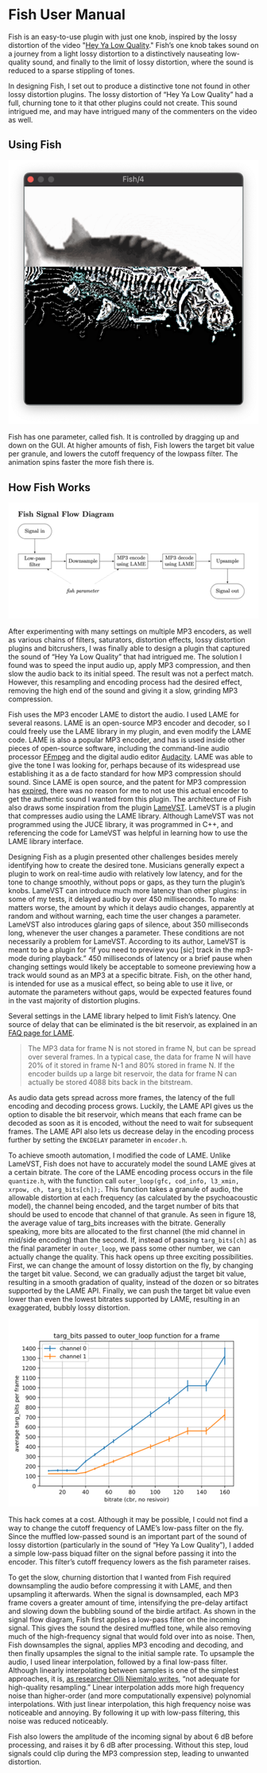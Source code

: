 # Fish User Manual

Fish is an easy-to-use plugin with just one knob, inspired by the lossy distortion of the video "[Hey Ya Low Quality](https://youtu.be/LMaG_uOa440)." Fish’s one knob takes sound on a journey from a light lossy distortion to a distinctively nauseating low-quality sound, and finally to the limit of lossy distortion, where the sound is reduced to a sparse stippling of tones.

In designing Fish, I set out to produce a distinctive tone not found in other lossy distortion plugins. The lossy distortion of “Hey Ya Low Quality” had a full, churning tone to it that other plugins could not create. This sound intrigued me, and may have intrigued many of the commenters on the video as well.

## Using Fish

<img src="Images/gui.png">

Fish has one parameter, called fish. It is controlled by dragging up and down on the GUI. At higher amounts of fish, Fish lowers the target bit value per granule, and lowers the cutoff frequency of the lowpass filter. The animation spins faster the more fish there is.

## How Fish Works

<img src="Images/signal_flow.png">

After experimenting with many settings on multiple MP3 encoders, as well as various chains of filters, saturators, distortion effects, lossy distortion plugins and bitcrushers, I was finally able to design a plugin that captured the sound of “Hey Ya Low Quality” that had intrigued me. The solution I found was to speed the input audio up, apply MP3 compression, and then slow the audio back to its initial speed. The result was not a perfect match. However, this resampling and encoding process had the desired effect, removing the high end of the sound and giving it a slow, grinding MP3 compression.

Fish uses the MP3 encoder LAME to distort the audio. I used LAME for several reasons. LAME is an open-source MP3 encoder and decoder, so I could freely use the LAME library in my plugin, and even modify the LAME code. LAME is also a popular MP3 encoder, and has is used inside other pieces of open-source software, including the command-line audio processor [FFmpeg](https://trac.ffmpeg.org/wiki/Encode/MP3) and the digital audio editor [Audacity](https://manual.audacityteam.org/man/faq_installing_the_lame_mp3_encoder.html).  LAME was able to give the tone I was looking for, perhaps because of its widespread use establishing it as a de facto standard for how MP3 compression should sound. Since LAME is open source, and the patent for MP3 compression has [expired](https://www.theregister.com/2017/05/16/mp3_dies_nobody_noticed/),  there was no reason for me to not use this actual encoder to get the authentic sound I wanted from this plugin. The architecture of Fish also draws some inspiration from the plugin [LameVST](https://github.com/Iunusov/LameVST).  LameVST is a plugin that compresses audio using the LAME library. Although LameVST was not programmed using the JUCE library, it was programmed in C++, and referencing the code for LameVST was helpful in learning how to use the LAME library interface.

Designing Fish as a plugin presented other challenges besides merely identifying how to create the desired tone. Musicians generally expect a plugin to work on real-time audio with relatively low latency, and for the tone to change smoothly, without pops or gaps, as they turn the plugin’s knobs. LameVST can introduce much more latency than other plugins: in some of my tests, it delayed audio by over 450 milliseconds. To make matters worse, the amount by which it delays audio changes, apparently at random and without warning, each time the user changes a parameter. LameVST also introduces glaring gaps of silence, about 350 milliseconds long, whenever the user changes a parameter. These conditions are not necessarily a problem for LameVST. According to its author, LameVST is meant to be a plugin for “if you need to preview you [sic] track in the mp3-mode during playback.” 450 milliseconds of latency or a brief pause when changing settings would likely be acceptable to someone previewing how a track would sound as an MP3 at a specific bitrate. Fish, on the other hand, is intended for use as a musical effect, so being able to use it live, or automate the parameters without gaps, would be expected features found in the vast majority of distortion plugins.

Several settings in the LAME library helped to limit Fish’s latency. One source of delay that can be eliminated is the bit reservoir, as explained in an [FAQ page for LAME]( https://lame.sourceforge.io/tech-FAQ.txt).

> The MP3 data for frame N is not stored in frame N, but can be spread over several frames. In a typical case, the data for frame N will have 20% of it stored in frame N-1 and 80% stored in frame N. If the encoder builds up a large bit reservoir, the data for frame N can actually be stored 4088 bits back in the bitstream.

As audio data gets spread across more frames, the latency of the full encoding and decoding process grows. Luckily, the LAME API gives us the option to disable the bit reservoir, which means that each frame can be decoded as soon as it is encoded, without the need to wait for subsequent frames. The LAME API also lets us decrease delay in the encoding process further by setting the `ENCDELAY` parameter in `encoder.h`.

To achieve smooth automation, I modified the code of LAME. Unlike LameVST, Fish does not have to accurately model the sound LAME gives at a certain bitrate. The core of the LAME encoding process occurs in the file `quantize.h`, with the function call `outer_loop(gfc, cod_info, l3_xmin, xrpow, ch, targ_bits[ch]);`. This function takes a granule  of audio, the allowable distortion at each frequency (as calculated by the psychoacoustic model), the channel being encoded, and the target number of bits that should be used to encode that channel of that granule.  As seen in figure 18, the average value of targ_bits increases with the bitrate. Generally speaking, more bits are allocated to the first channel (the mid channel in mid/side encoding) than the second. If, instead of passing `targ_bits[ch]` as the final parameter in `outer_loop`, we pass some other number, we can actually change the quality.  This hack opens up three exciting possibilities. First, we can change the amount of lossy distortion on the fly, by changing the target bit value. Second, we can gradually adjust the target bit value, resulting in a smooth gradation of quality, instead of the dozen or so bitrates supported by the LAME API. Finally, we can push the target bit value even lower than even the lowest bitrates supported by LAME, resulting in an exaggerated, bubbly lossy distortion. 

<img src="Images/targ_bits.svg">

This hack comes at a cost. Although it may be possible, I could not find a way to change the cutoff frequency of LAME’s low-pass filter on the fly. Since the muffled low-passed sound is an important part of the sound of lossy distortion (particularly in the sound of  “Hey Ya Low Quality”), I added a simple low-pass biquad filter on the signal before passing it into the encoder. This filter’s cutoff frequency lowers as the fish parameter raises.

To get the slow, churning distortion that I wanted from Fish required downsampling the audio before compressing it with LAME, and then upsampling it afterwards. When the signal is downsampled, each MP3 frame covers a greater amount of time, intensifying the pre-delay artifact and slowing down the bubbling sound of the birdie artifact. As shown in the signal flow diagram, Fish first applies a low-pass filter on the incoming signal. This gives the sound the desired muffled tone, while also removing much of the high-frequency signal that would fold over into as noise.  Then, Fish downsamples the signal, applies MP3 encoding and decoding, and then finally upsamples the signal to the initial sample rate. To upsample the audio, I used linear interpolation, followed by a final low-pass filter. Although linearly interpolating between samples is one of the simplest approaches, it is, [as researcher Olli Niemitalo writes](http://yehar.com/blog/wp-content/uploads/2009/08/deip.pdf), “not adequate for high-quality resampling.” Linear interpolation adds more high frequency noise than higher-order (and more computationally expensive) polynomial interpolations.  With just linear interpolation, this high frequency noise was noticeable and annoying. By following it up with low-pass filtering, this noise was reduced noticeably.

Fish also lowers the amplitude of the incoming signal by about 6 dB before processing, and raises it by 6 dB after processing. Without this step, loud signals could clip during the MP3 compression step, leading to unwanted distortion.
